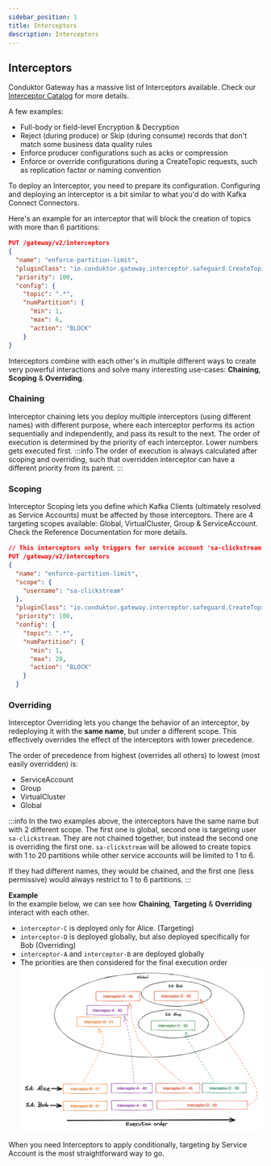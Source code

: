 ```yaml
---
sidebar_position: 1
title: Interceptors
description: Interceptors
---
```


## Interceptors

Conduktor Gateway has a massive list of Interceptors available. Check our [Interceptor Catalog](/gateway/category/interceptors-catalog/) for more details.

A few examples:
- Full-body or field-level Encryption & Decryption
- Reject (during produce) or Skip (during consume) records that don't match some business data quality rules
- Enforce producer configurations such as acks or compression
- Enforce or override configurations during a CreateTopic requests, such as replication factor or naming convention


To deploy an Interceptor, you need to prepare its configuration. Configuring and deploying an interceptor is a bit similar to what you'd do with Kafka Connect Connectors.

Here's an example for an interceptor that will block the creation of topics with more than 6 partitions:

````json
PUT /gateway/v2/interceptors
{
  "name": "enforce-partition-limit",
  "pluginClass": "io.conduktor.gateway.interceptor.safeguard.CreateTopicPolicyPlugin",
  "priority": 100,
  "config": {
    "topic": ".*",
    "numPartition": {
      "min": 1,
      "max": 6,
      "action": "BLOCK"
    }
}
````

Interceptors combine with each other's in multiple different ways to create very powerful interactions and solve many interesting use-cases:  **Chaining**, **Scoping** & **Overriding**.

### Chaining
Interceptor chaining lets you deploy multiple interceptors (using different names) with different purpose, where each interceptor performs its action sequentially and independently, and pass its result to the next.
The order of execution is determined by the priority of each interceptor. Lower numbers gets executed first.
:::info
The order of execution is always calculated after scoping and overriding, such that overridden interceptor can have a different priority from its parent.
:::


### Scoping
Interceptor Scoping lets you define which Kafka Clients (ultimately resolved as Service Accounts) must be affected by those interceptors.
There are 4 targeting scopes available: Global, VirtualCluster, Group & ServiceAccount.  
Check the Reference Documentation for more details.

````json
// This interceptors only triggers for service account 'sa-clickstream'
PUT /gateway/v2/interceptors
{
  "name": "enforce-partition-limit",
  "scope": {
    "username": "sa-clickstream"
  },
  "pluginClass": "io.conduktor.gateway.interceptor.safeguard.CreateTopicPolicyPlugin",
  "priority": 100,
  "config": {
    "topic": ".*",
    "numPartition": {
      "min": 1,
      "max": 20,
      "action": "BLOCK"
    }
  }
````

### Overriding
Interceptor Overriding lets you change the behavior of an interceptor, by redeploying it with the **same name**, but under a different scope. This effectively overrides the effect of the interceptors with lower precedence.

The order of precedence from highest (overrides all others) to lowest (most easily overridden) is:
- ServiceAccount
- Group
- VirtualCluster
- Global

:::info
In the two examples above, the interceptors have the same name but with 2 different scope.
The first one is global, second one is targeting user `sa-clickstream`.
They are not chained together, but instead the second one is overriding the first one.
`sa-clickstream` will be allowed to create topics with 1 to 20 partitions while other service accounts will be limited to 1 to 6.

If they had different names, they would be chained, and the first one (less permissive) would always restrict to 1 to 6 partitions.
:::



**Example**  
In the example below, we can see how **Chaining**, **Targeting** & **Overriding** interact with each other.
- `interceptor-C` is deployed only for Alice. (Targeting)
- `interceptor-D` is deployed globally, but also deployed specifically for Bob (Overriding)
- `interceptor-A` and `interceptor-B` are deployed globally
- The priorities are then considered for the final execution order
  ![Interceptor example](img/interceptor-example.png)

When you need Interceptors to apply conditionally, targeting by Service Account is the most straightforward way to go.

